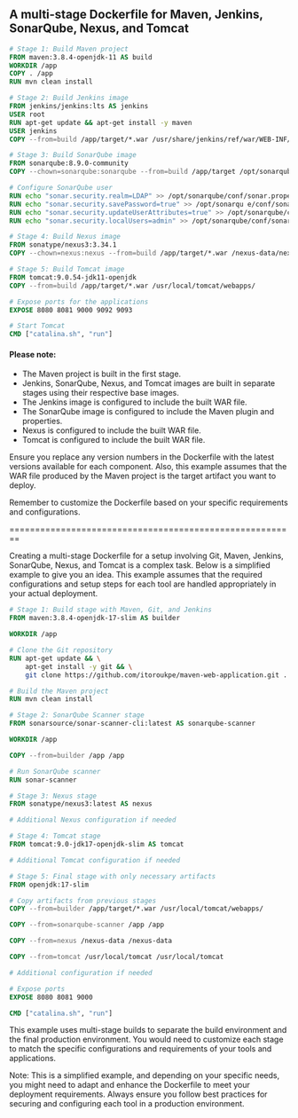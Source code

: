 
## A multi-stage Dockerfile for Maven, Jenkins, SonarQube, Nexus, and Tomcat 

```Dockerfile
# Stage 1: Build Maven project
FROM maven:3.8.4-openjdk-11 AS build
WORKDIR /app
COPY . /app
RUN mvn clean install

# Stage 2: Build Jenkins image
FROM jenkins/jenkins:lts AS jenkins
USER root
RUN apt-get update && apt-get install -y maven
USER jenkins
COPY --from=build /app/target/*.war /usr/share/jenkins/ref/war/WEB-INF/lib/

# Stage 3: Build SonarQube image
FROM sonarqube:8.9.0-community
COPY --chown=sonarqube:sonarqube --from=build /app/target /opt/sonarqube/extensions/plugins/

# Configure SonarQube user
RUN echo "sonar.security.realm=LDAP" >> /opt/sonarqube/conf/sonar.properties
RUN echo "sonar.security.savePassword=true" >> /opt/sonarqu e/conf/sonar.properties
RUN echo "sonar.security.updateUserAttributes=true" >> /opt/sonarqube/conf/sonar.properties
RUN echo "sonar.security.localUsers=admin" >> /opt/sonarqube/conf/sonar.properties

# Stage 4: Build Nexus image
FROM sonatype/nexus3:3.34.1
COPY --chown=nexus:nexus --from=build /app/target/*.war /nexus-data/nexus3/plugin-repository/

# Stage 5: Build Tomcat image
FROM tomcat:9.0.54-jdk11-openjdk
COPY --from=build /app/target/*.war /usr/local/tomcat/webapps/

# Expose ports for the applications
EXPOSE 8080 8081 9000 9092 9093

# Start Tomcat
CMD ["catalina.sh", "run"]
```

#### Please note:

- The Maven project is built in the first stage.
- Jenkins, SonarQube, Nexus, and Tomcat images are built in separate stages using their respective base images.
- The Jenkins image is configured to include the built WAR file.
- The SonarQube image is configured to include the Maven plugin and properties.
- Nexus is configured to include the built WAR file.
- Tomcat is configured to include the built WAR file.

Ensure you replace any version numbers in the Dockerfile with the latest versions available for each component. Also, this example assumes that the WAR file produced by the Maven project is the target artifact you want to deploy.

Remember to customize the Dockerfile based on your specific requirements and configurations.

========================================================

Creating a multi-stage Dockerfile for a setup involving Git, Maven, Jenkins, SonarQube, Nexus, and Tomcat is a complex task. Below is a simplified example to give you an idea. This example assumes that the required configurations and setup steps for each tool are handled appropriately in your actual deployment.

```Dockerfile
# Stage 1: Build stage with Maven, Git, and Jenkins
FROM maven:3.8.4-openjdk-17-slim AS builder

WORKDIR /app

# Clone the Git repository
RUN apt-get update && \
    apt-get install -y git && \
    git clone https://github.com/itoroukpe/maven-web-application.git .

# Build the Maven project
RUN mvn clean install

# Stage 2: SonarQube Scanner stage
FROM sonarsource/sonar-scanner-cli:latest AS sonarqube-scanner

WORKDIR /app

COPY --from=builder /app /app

# Run SonarQube scanner
RUN sonar-scanner

# Stage 3: Nexus stage
FROM sonatype/nexus3:latest AS nexus

# Additional Nexus configuration if needed

# Stage 4: Tomcat stage
FROM tomcat:9.0-jdk17-openjdk-slim AS tomcat

# Additional Tomcat configuration if needed

# Stage 5: Final stage with only necessary artifacts
FROM openjdk:17-slim

# Copy artifacts from previous stages
COPY --from=builder /app/target/*.war /usr/local/tomcat/webapps/

COPY --from=sonarqube-scanner /app /app

COPY --from=nexus /nexus-data /nexus-data

COPY --from=tomcat /usr/local/tomcat /usr/local/tomcat

# Additional configuration if needed

# Expose ports
EXPOSE 8080 8081 9000

CMD ["catalina.sh", "run"]
```

This example uses multi-stage builds to separate the build environment and the final production environment. You would need to customize each stage to match the specific configurations and requirements of your tools and applications.

Note: This is a simplified example, and depending on your specific needs, you might need to adapt and enhance the Dockerfile to meet your deployment requirements. Always ensure you follow best practices for securing and configuring each tool in a production environment.
